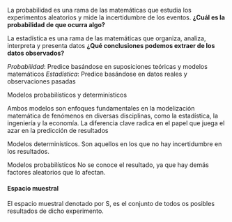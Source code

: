 La probabilidad es una rama de las matemáticas que estudia los experimentos aleatorios y mide la incertidumbre de los eventos.
**¿Cuál es la probabilidad de que ocurra algo?**

La estadística es una rama de las matemáticas que organiza, analiza, interpreta y presenta datos
**¿Qué conclusiones podemos extraer de los datos observados?**


*Probabilidad*: Predice basándose en suposiciones teóricas y modelos matemáticos
*Estadística*: Predice basándose en datos reales y observaciones pasadas

Modelos probabilísticos y determinísticos

Ambos modelos son enfoques fundamentales en la modelización matemática de fenómenos en diversas disciplinas, como la estadística, la ingeniería y la economía. La diferencia clave radica en el papel que juega el azar en la predicción de resultados

Modelos determinísticos.
Son aquellos en los que no hay incertidumbre en los resultados.

Modelos probabilísticos 
No se conoce el resultado, ya que hay demás factores aleatorios que lo afectan.

#### Espacio muestral
El espacio muestral denotado por S, es el conjunto de todos os posibles resultados de dicho experimento.
